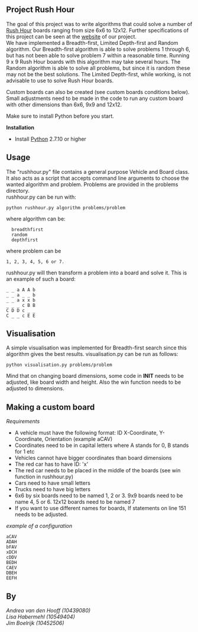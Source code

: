 ## Project Rush Hour
The goal of this project was to write algorithms that could solve a number of [Rush Hour](https://en.wikipedia.org/wiki/Rush_Hour) boards ranging from size 6x6 to 12x12.
Further specifications of this project can be seen at the [website](http://heuristieken.nl/wiki/index.php?title=Rush_Hour) of our project.<br>
We have implemented a Breadth-first, Limited Depth-first and Random algorithm.
Our Breadth-first algorithm is able to solve problems 1 through 6, but has not been able to solve problem 7 within a reasonable time. Running 9 x 9 Rush Hour boards with this algorithm may take several hours.
The Random algorithm is able to solve all problems, but since it is random these may not be the best solutions.
The Limited Depth-first, while working, is not advisable to use to solve Rush Hour boards.

Custom boards can also be created (see custom boards conditions below). Small adjustments need to be made in the code to run any custom board with other dimensions than 6x6, 9x9 and 12x12.

Make sure to install Python before you start.

**Installation**

* Install [Python](https://www.python.org/) 2.7.10 or higher

Usage
---

The "rushhour.py" file contains a general purpose Vehicle and Board class. It also acts as a script
that accepts command line arguments to choose the wanted algorithm and problem. Problems are provided in the problems directory.<br>
rushhour.py can be run with:
```
python rushhour.py algorithm problems/problem
```
where algorithm can be: 
```
  breadthfirst
  random
  depthfirst
```
where problem can be
```
1, 2, 3, 4, 5, 6 or 7.
```

rushhour.py will then transform a problem into a board and solve it. This is an example of such a board:
```
_ _ a A A b
_ _ a _ _ b
_ _ a x x b
_ _ _ c B B
C D D c _ _
C _ _ c E E
```

Visualisation
---
A simple visualisation was implemented for Breadth-first search since this algorithm gives the best results.
visualisation.py can be run as follows:

```
python visualisation.py problems/problem
```
Mind that on changing board dimensions, some code in __INIT__ needs to be adjusted, like board width and height.
Also the win function needs to be adjusted to dimensions.


Making a custom board
---

*Requirements*

* A vehicle must have the following format: ID X-Coordinate, Y-Coordinate, Orientation (example aCAV)
* Coordinates need to be in capital letters where A stands for 0, B stands for 1 etc
* Vehicles cannot have bigger coordinates than board dimensions
* The red car has to have ID: 'x'
* The red car needs to be placed in the middle of the boards (see win function in rushhour.py)
* Cars need to have small letters 
* Trucks need to have big letters
* 6x6 by six boards need to be named 1, 2 or 3. 9x9 boards need to be name 4, 5 or 6. 12x12 boards need to be named 7
* If you want to use different names for boards, If statements on line 151 needs to be adjusted.

*example of a configuration*
```
aCAV
ADAH
bFAV
xDCH
cDDV
BEDH
CAEV
DBEH
EEFH
```

By
---
*Andrea van den Hooff  (10439080)<br>
Lisa Habermehl (10549404)<br>
Jim Boelrijk (10452506)*

